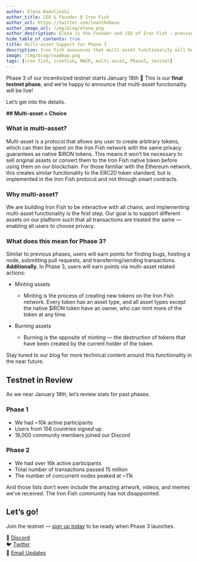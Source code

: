 ```yaml
---
author: Elena Nadolinski
author_title: CEO & Founder @ Iron Fish
author_url: https://twitter.com/leanthebean
author_image_url: /img/blog/elena.png
author_description: Elena is the Founder and CEO of Iron Fish — previously worked at Airbnb, Tilt, and Microsoft. Fell down the cryptocurrency rabbit hole in 2017. Really didn't want her insurance to know she eats pizza.
hide_table_of_contents: true
title: Multi-asset Support for Phase 3
description: Iron Fish announces that multi-asset functionality will be live on Testnet Phase 3 
image: /img/blog/roadmap.png
tags: [iron fish, ironfish, MASP, multi-asset, Phase3, testnet]
---
```


Phase 3 of our incentivized testnet starts January 18th 🎉 This is our **final testnet phase**, and we’re happy to announce that multi-asset functionality will be live! 

Let’s get into the details.

**## Multi-asset = Choice**

### What is multi-asset?

Multi-asset is a protocol that allows any user to create arbitrary tokens, which can then be spent on the Iron Fish network with the same privacy guarantees as native $IRON tokens. This means it won’t be necessary to sell original assets or convert them to the Iron Fish native token before using them on our blockchain. 
For those familiar with the Ethereum network, this creates similar functionality to the ERC20 token standard, but is implemented in the Iron Fish protocol and not through smart contracts. 

### Why multi-asset?

We are building Iron Fish to be interactive with all chains, and implementing multi-asset functionality is the first step. Our goal is to support different assets on our platform such that all transactions are treated the same — enabling all users to choose privacy. 

### What does this mean for Phase 3? 

Similar to previous phases, users will earn points for finding bugs, hosting a node, submitting pull requests, and transferring/sending transactions. **Additionally**, In Phase 3, users will earn points via multi-asset related actions:

- Minting assets
    - Minting is the process of creating new tokens on the Iron Fish network. Every token has an asset type, and all asset types except the native $IRON token have an owner, who can mint more of the token at any time. 

- Burning assets
    - Burning is the opposite of minting — the destruction of tokens that have been created by the current holder of the token. 

Stay tuned to our blog for more technical content around this functionality in the near future. 

## Testnet in Review

As we near January 18th, let’s review stats for past phases. 

### Phase 1
- We had ~10k active participants
- Users from 156 countries signed up
- 18,000 community members joined our Discord

### Phase 2
- We had over 16k active participants
- Total number of transactions passed 15 million
- The number of concurrent nodes peaked at ~11k

And those lists don’t even include the amazing artwork, videos, and memes we’ve received. The Iron Fish community has not disappointed.

## Let’s go!

Join the testnet — [sign up today](https://testnet.ironfish.network/about) to be ready when Phase 3 launches.

🎤 [Discord](https://discord.gg/EkQkEcm8DH)  
🐦 [Twitter](https://twitter.com/ironfishcrypto)  
📧 [Email Updates](https://ironfish.network/#email-signup)
